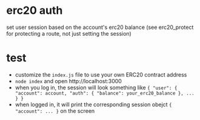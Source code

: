 # erc20 auth

set user session based on the account's erc20 balance (see erc20_protect for protecting a route, not just setting the session)

# test

- customize the `index.js` file to use your own ERC20 contract address
- `node index` and open http://localhost:3000
- when you log in, the session will look something like `{ "user": { "account": account, "auth": { "balance": your_erc20_balance }, ... } }`
- when logged in, it will print the corresponding session obejct `{ "account": ... }` on the screen
